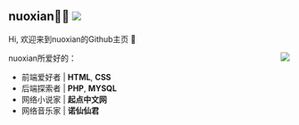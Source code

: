 ## nuoxian👨‍💻 ![](https://visitor-badge.glitch.me/badge?page_id=nuoxianCN)
Hi, 欢迎来到nuoxian的Github主页 👋

<img align="right" src="https://github-readme-stats.vercel.app/api?username=wibus-wee&count_private=true&show_icons=true" />

nuoxian所爱好的：

- 前端爱好者 | **HTML**, **CSS**
- 后端探索者 | **PHP**, **MYSQL**
- 网络小说家 | **起点中文网**
- 网络音乐家 | **诺仙仙君**
